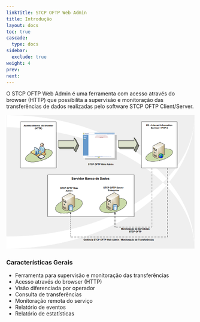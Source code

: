```yaml
---
linkTitle: STCP OFTP Web Admin
title: Introdução
layout: docs
toc: true
cascade:
  type: docs
sidebar:
  exclude: true
weight: 4
prev:
next:
---
```

O STCP OFTP Web Admin é uma ferramenta com acesso através do browser (HTTP) que possibilita a supervisão e monitoração das transferências de dados realizadas pelo software STCP OFTP Client/Server.

![](web-admin-01.png)

### Características Gerais

* Ferramenta para supervisão e monitoração das transferências
* Acesso através do browser (HTTP)
* Visão diferenciada por operador
* Consulta de transferências
* Monitoração remota do serviço
* Relatório de eventos
* Relatório de estatísticas

